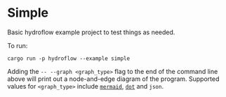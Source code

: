 # Simple

Basic hydroflow example project to test things as needed.

To run:
```
cargo run -p hydroflow --example simple
```

Adding the `-- --graph <graph_type>` flag to the end of the command line above will print out a node-and-edge diagram of the program. Supported values for `<graph_type>` include [`mermaid`](https://mermaid-js.github.io/), [`dot`](https://graphviz.org/doc/info/lang.html) and `json`.